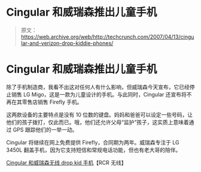 # Cingular 和威瑞森推出儿童手机

> 原文：<https://web.archive.org/web/http://techcrunch.com/2007/04/13/cingular-and-verizon-drop-kiddie-phones/>

# Cingular 和威瑞森推出儿童手机

除了手机制造商，我看不出这对任何人有什么影响，但威瑞森今天宣布，它已经停止销售 LG Migo，这是一款为儿童设计的手机。与此同时，Cingular 还宣布将不再在其零售店销售 Firefly 手机。

这两款设备的主要特点是没有 10 位数的键盘。妈妈和爸爸可以设定一些号码，让他们的孩子拨打，仅此而已。哦，他们还允许父母“监护”孩子，这实质上意味着通过 GPS 跟踪他们的一举一动。

Cingular 将继续在网上免费提供 Firefly，合同期为两年。威瑞森专注于 LG 3450L 翻盖手机，因为它支持短信和常规电话功能，但也有老大哥的陪伴。

[Cingular 和威瑞森无线 drop kid 手机](https://web.archive.org/web/20210116051610/http://www.rcrnews.com/apps/pbcs.dll/article?AID=/20070412/FREE/70412004/1016/rss01)【RCR 无线】